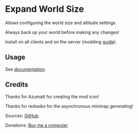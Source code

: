 # Expand World Size

Allows configuring the world size and altitude settings.

Always back up your world before making any changes!

Install on all clients and on the server (modding [guide](https://youtu.be/L9ljm2eKLrk)).

## Usage

See [documentation](https://github.com/JereKuusela/valheim-expand_world_size/blob/main/README.md).

## Credits

Thanks for Azumatt for creating the mod icon!

Thanks for redseiko for the asynchronous minimap generating!

Sources: [GitHub](https://github.com/JereKuusela/valheim-expand_world_size)

Donations: [Buy me a computer](https://www.buymeacoffee.com/jerekuusela)
